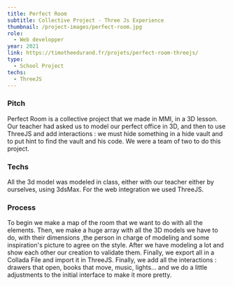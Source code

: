 ```yaml
---
title: Perfect Room
subtitle: Collective Project - Three Js Experience
thumbnail: /project-images/perfect-room.jpg
role:
  - Web developper
year: 2021
link: https://timotheedurand.fr/projets/perfect-room-threejs/
type:
  - School Project
techs:
  - ThreeJS
---
```


### Pitch

Perfect Room is a collective project that we made in MMI, in a 3D lesson. Our teacher had asked us to model our perfect
office in 3D, and then to use ThreeJS and add interactions : we must hide something in a hide vault and to put hint to
find the vault and his code. We were a team of two to do this project.

### Techs

All the 3d model was modeled in class, either with our teacher either by ourselves, using 3dsMax. For the web
integration we used ThreeJS.

### Process

To begin we make a map of the room that we want to do with all the elements. Then, we make a huge array with all the 3D
models we have to do, with their dimensions ,the person in charge of modeling and some inspiration's picture to agree on
the style. After we have modeling a lot and show each other our creation to validate them. Finally, we export all in a
Collada File and import it in ThreeJS. Finally, we add all the interactions : drawers that open, books that move, music,
lights... and we do a little adjustments to the initial interface to make it more pretty.
